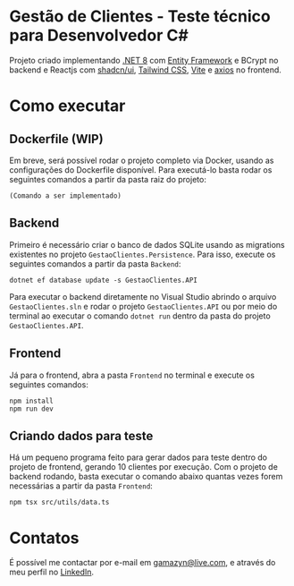 # Gestão de Clientes - Teste técnico para Desenvolvedor C#

Projeto criado implementando [.NET 8](https://dotnet.microsoft.com/pt-br/) com [Entity Framework](https://learn.microsoft.com/pt-br/aspnet/entity-framework) e BCrypt no backend e Reactjs com [shadcn/ui](https://github.com/shadcn-ui/ui), [Tailwind CSS](https://tailwindcss.com/), [Vite](https://vitejs.dev/) e [axios](https://axios-http.com/) no frontend.


# Como executar

## Dockerfile (WIP)

Em breve, será possível rodar o projeto completo via Docker, usando as configurações do Dockerfile disponível. Para executá-lo basta rodar os seguintes comandos a partir da pasta raiz do projeto:

    (Comando a ser implementado)

## Backend

Primeiro é necessário criar o banco de dados SQLite usando as migrations existentes no projeto `GestaoClientes.Persistence`. Para isso, execute os seguintes comandos a partir da pasta `Backend`:

    dotnet ef database update -s GestaoClientes.API

Para executar o backend diretamente no Visual Studio abrindo o arquivo `GestaoClientes.sln` e rodar o projeto `GestaoClientes.API` ou por meio do terminal ao executar o comando `dotnet run` dentro da pasta do projeto `GestaoClientes.API`.

## Frontend

Já para o frontend, abra a pasta `Frontend` no terminal e execute os seguintes comandos:

    npm install
    npm run dev
    

## Criando dados para teste

Há um pequeno programa feito para gerar dados para teste dentro do projeto de frontend, gerando 10 clientes por execução.  Com o projeto de backend rodando, basta executar o comando abaixo quantas vezes forem necessárias a partir da pasta `Frontend`:

    npm tsx src/utils/data.ts 

# Contatos

É possível me contactar por e-mail em gamazyn@live.com, e através do meu perfil no [LinkedIn](https://www.linkedin.com/in/thi-moreira/).

